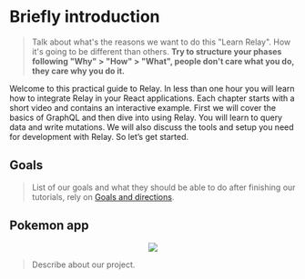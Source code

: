 # Briefly introduction

> Talk about what's the reasons we want to do this "Learn Relay". How it's going to be different than others. **Try to structure your phases following "Why" > "How" > "What", people don't care what you do, they care why you do it.**

Welcome to this practical guide to Relay.
In less than one hour you will learn how to integrate Relay in your React applications.
Each chapter starts with a short video and contains an interactive example.
First we will cover the basics of GraphQL and then dive into using Relay. You will learn to query data and write mutations. We will also discuss the tools and setup you need for development with Relay.
So let’s get started.

## Goals

> List of our goals and what they should be able to do after finishing our tutorials, rely on [Goals and directions](https://github.com/schickling/learnrelay/issues/2).


## Pokemon app

<p style="text-align: center">
  <img src='http://i.giphy.com/RS0F0v1S0fhhm.gif' id='selector' />
</p>

> Describe about our project.
